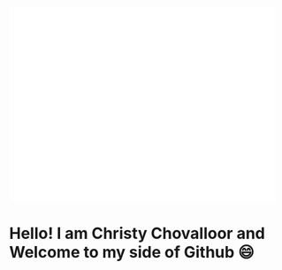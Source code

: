 <!-- DAILY_GIF_START -->
![](hello-gifs/monday.gif)
<!-- DAILY_GIF_END -->
# Hello! I am Christy Chovalloor and Welcome to my side of Github 😄
